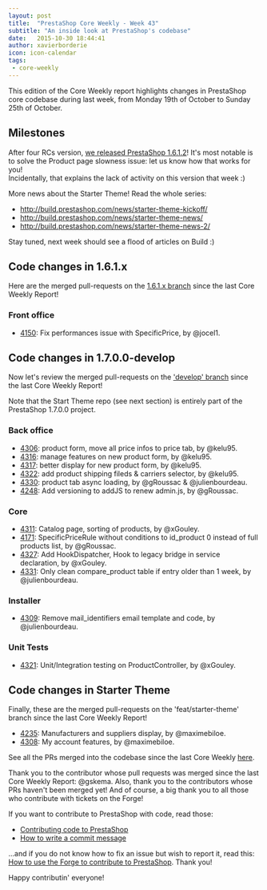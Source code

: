 ```yaml
---
layout: post
title:  "PrestaShop Core Weekly - Week 43"
subtitle: "An inside look at PrestaShop's codebase"
date:   2015-10-30 18:44:41
author: xavierborderie
icon: icon-calendar
tags:
 - core-weekly
---
```


This edition of the Core Weekly report highlights changes in PrestaShop core codebase during last week, from Monday 19th of October to Sunday 25th of October.


## Milestones

After four RCs version, [we released PrestaShop 1.6.1.2](http://build.prestashop.com/news/prestashop-1612-maintenance-release/)! It's most notable is to solve the Product page slowness issue: let us know how that works for you!<br/>
Incidentally, that explains the lack of activity on this version that week :)

More news about the Starter Theme! Read the whole series:

* http://build.prestashop.com/news/starter-theme-kickoff/
* http://build.prestashop.com/news/starter-theme-news/
* http://build.prestashop.com/news/starter-theme-news-2/

Stay tuned, next week should see a flood of articles on Build :)


## Code changes in 1.6.1.x

Here are the merged pull-requests on the [1.6.1.x branch](https://github.com/PrestaShop/PrestaShop/tree/1.6.1.x) since the last Core Weekly Report!
 

### Front office


 * [4150](https://github.com/PrestaShop/PrestaShop/pull/4150): Fix performances issue with SpecificPrice, by @jocel1.

 
## Code changes in 1.7.0.0-develop

Now let's review the merged pull-requests on the ['develop' branch](https://github.com/PrestaShop/PrestaShop/tree/develop) since the last Core Weekly Report!

Note that the Start Theme repo (see next section) is entirely part of the PrestaShop 1.7.0.0 project.

 
### Back office

 * [4306](https://github.com/PrestaShop/PrestaShop/pull/4306): product form, move all price infos to price tab, by @kelu95.
 * [4316](https://github.com/PrestaShop/PrestaShop/pull/4316): manage features on new product form, by @kelu95.
 * [4317](https://github.com/PrestaShop/PrestaShop/pull/4317): better display for new product form, by @kelu95.
 * [4322](https://github.com/PrestaShop/PrestaShop/pull/4322): add product shipping fileds & carriers selector, by @kelu95.
 * [4330](https://github.com/PrestaShop/PrestaShop/pull/4330): product tab async loading, by @gRoussac & @julienbourdeau.
 * [4248](https://github.com/PrestaShop/PrestaShop/pull/4248): Add versioning to addJS to renew admin.js, by @gRoussac.
 
 
### Core

 * [4311](https://github.com/PrestaShop/PrestaShop/pull/4311): Catalog page, sorting of products, by @xGouley.
 * [4171](https://github.com/PrestaShop/PrestaShop/pull/4171): SpecificPriceRule without conditions to id_product 0 instead of full products list, by @gRoussac.
 * [4327](https://github.com/PrestaShop/PrestaShop/pull/4327): Add HookDispatcher, Hook to legacy bridge in service declaration, by @xGouley.
 * [4331](https://github.com/PrestaShop/PrestaShop/pull/4331): Only clean compare_product table if entry older than 1 week, by @julienbourdeau.


### Installer

 * [4309](https://github.com/PrestaShop/PrestaShop/pull/4309): Remove mail_identifiers email template and code, by @julienbourdeau.
 

### Unit Tests

 * [4321](https://github.com/PrestaShop/PrestaShop/pull/4321): Unit/Integration testing on ProductController, by @xGouley.
 
 
## Code changes in Starter Theme

Finally, these are the merged pull-requests on the 'feat/starter-theme' branch since the last Core Weekly Report!

 * [4235](https://github.com/PrestaShop/PrestaShop/pull/4235): Manufacturers and suppliers display, by @maximebiloe.
 * [4308](https://github.com/PrestaShop/PrestaShop/pull/4308): My account features, by @maximebiloe.
 
 
See all the PRs merged into the codebase since the last Core Weekly [here](https://github.com/PrestaShop/PrestaShop/pulls?q=is%3Apr+merged%3A%3E2015-10-19+is%3Aclosed+sort%3Aupdated&utf8=%E2%9C%93).

Thank you to the contributor whose pull requests was merged since the last Core Weekly Report: @gskema. Also, thank you to the contributors whose PRs haven't been merged yet! And of course, a big thank you to all those who contribute with tickets on the Forge!

If you want to contribute to PrestaShop with code, read those:

 * [Contributing code to PrestaShop](http://doc.prestashop.com/display/PS16/Contributing+code+to+PrestaShop)
 * [How to write a commit message](http://doc.prestashop.com/display/PS16/How+to+write+a+commit+message)

...and if you do not know how to fix an issue but wish to report it, read this: [How to use the Forge to contribute to PrestaShop](http://doc.prestashop.com/display/PS16/How+to+use+the+Forge+to+contribute+to+PrestaShop). Thank you!

Happy contributin' everyone!
